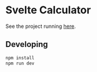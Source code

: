 # Svelte Calculator

See the project running [here](https://svelte-calculator.netlify.app/).

## Developing

```bash
npm install
npm run dev
```
